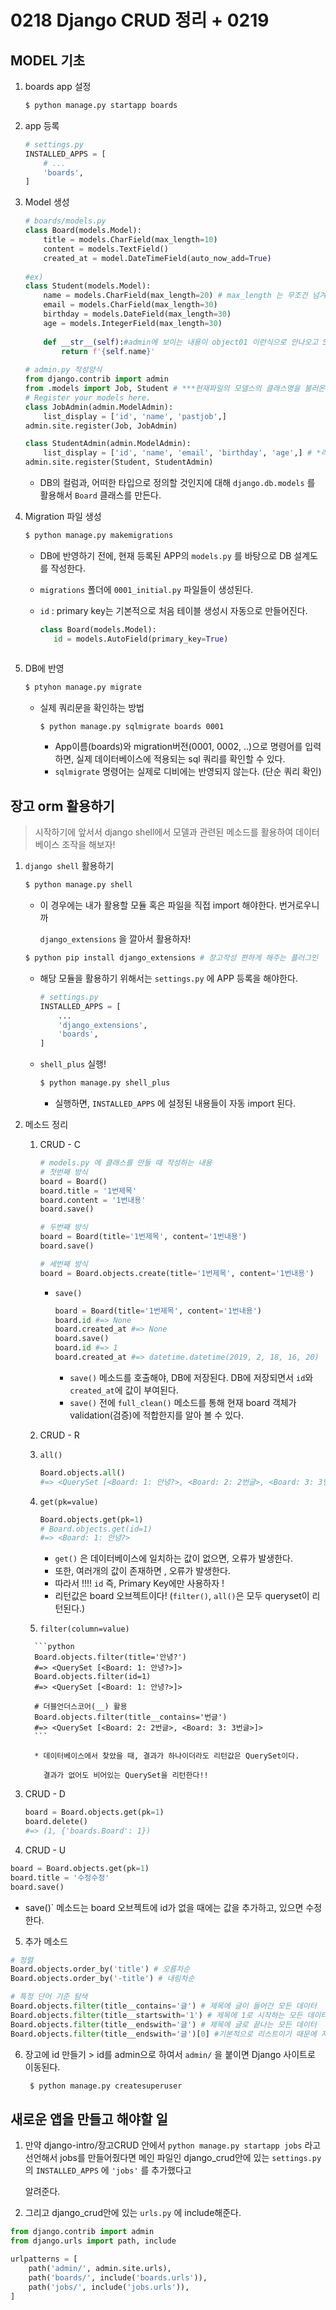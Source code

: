 # 0218 Django CRUD 정리 + 0219

## MODEL 기초

1. boards app 설정

   ```bash
   $ python manage.py startapp boards
   ```

2. app 등록

   ```python
   # settings.py
   INSTALLED_APPS = [
       # ...
       'boards',
   ]
   ```

3. Model 생성

   ```python
   # boards/models.py
   class Board(models.Model):
       title = models.CharField(max_length=10)
       content = models.TextField()
       created_at = model.DateTimeField(auto_now_add=True)
       
   #ex)
   class Student(models.Model):
       name = models.CharField(max_length=20) # max_length 는 무조건 넘겨줘야함
       email = models.CharField(max_length=30)
       birthday = models.DateField(max_length=30)
       age = models.IntegerField(max_length=30)
       
       def __str__(self):#admin에 보이는 내용이 object01 이런식으로 안나오고 Student로 뜸
           return f'{self.name}'
       
   # admin.py 작성양식
   from django.contrib import admin
   from .models import Job, Student # ***현재파일의 모델스의 클래스명을 불러온다.
   # Register your models here.
   class JobAdmin(admin.ModelAdmin):
       list_display = ['id', 'name', 'pastjob',]
   admin.site.register(Job, JobAdmin)
   
   class StudentAdmin(admin.ModelAdmin):
       list_display = ['id', 'name', 'email', 'birthday', 'age',] # *리스트 보기편하게
   admin.site.register(Student, StudentAdmin)
   ```

   * DB의 컬럼과, 어떠한 타입으로 정의할 것인지에 대해 `django.db.models` 를 활용해서 `Board` 클래스를 만든다.

4. Migration 파일 생성

   ```bash
   $ python manage.py makemigrations
   ```

   * DB에 반영하기 전에, 현재 등록된 APP의  `models.py` 를 바탕으로 DB 설계도를 작성한다.

   * `migrations` 폴더에 `0001_initial.py` 파일들이 생성된다.

   * `id` : primary key는 기본적으로 처음 테이블 생성시 자동으로 만들어진다.

     ```python
     class Board(models.Model):
     	id = models.AutoField(primary_key=True)
     ```
     ```
     
     ```

5. DB에 반영

   ```bash
   $ ptyhon manage.py migrate
   ```

   * 실제 쿼리문을 확인하는 방법

     ```bash
     $ python manage.py sqlmigrate boards 0001
     ```

     * App이름(boards)와 migration버전(0001, 0002, ..)으로 명령어를 입력하면, 실제 데이터베이스에 적용되는 sql 쿼리를 확인할 수 있다.
     * `sqlmigrate` 명령어는 실제로 디비에는 반영되지 않는다. (단순 쿼리 확인)

## 장고 orm 활용하기

> 시작하기에 앞서서 django shell에서 모델과 관련된 메소드를 활용하여 데이터베이스 조작을 해보자!

1. `django shell` 활용하기

   ```bash
   $ python manage.py shell
   ```

   * 이 경우에는 내가 활용할 모듈 혹은 파일을 직접 import 해야한다. 번거로우니까

     `django_extensions` 을 깔아서 활용하자!

   ```bash
   $ python pip install django_extensions # 장고작성 편하게 해주는 플러그인
   ```

   * 해당 모듈을 활용하기 위해서는 `settings.py` 에 APP 등록을 해야한다.

     ```python
     # settings.py
     INSTALLED_APPS = [
         ...
         'django_extensions',
         'boards',
     ]
     ```

   * `shell_plus` 실행!

     ```bash
     $ python manage.py shell_plus
     ```

     * 실행하면, `INSTALLED_APPS` 에 설정된 내용들이 자동 import 된다.  

2. 메소드 정리

   1. CRUD - C

      ```python
      # models.py 에 클래스를 만들 때 작성하는 내용
      # 첫번째 방식
      board = Board()
      board.title = '1번제목'
      board.content = '1번내용'
      board.save()
      
      # 두번째 방식
      board = Board(title='1번제목', content='1번내용')
      board.save()
      
      # 세번째 방식
      board = Board.objects.create(title='1번제목', content='1번내용')
      ```

      * `save()`

        ```python
        board = Board(title='1번제목', content='1번내용')
        board.id #=> None
        board.created_at #=> None
        board.save()
        board.id #=> 1
        board.created_at #=> datetime.datetime(2019, 2, 18, 16, 20)
        ```

        * `save()` 메소드를 호출해야, DB에 저장된다. DB에 저장되면서 `id`와 `created_at`에 값이 부여된다.
        * `save()` 전에 `full_clean()` 메소드를 통해 현재 board 객체가 validation(검증)에 적합한지를 알아 볼 수 있다.

   2.  CRUD - R

      1. `all()`

         ```python
         Board.objects.all()
         #=> <QuerySet [<Board: 1: 안녕?>, <Board: 2: 2번글>, <Board: 3: 3번글>]>
         ```

      2. `get(pk=value)`

         ```python
         Board.objects.get(pk=1)
         # Board.objects.get(id=1)
         #=> <Board: 1: 안녕?>
         ```

         * `get()` 은 데이터베이스에 일치하는 값이 없으면, 오류가 발생한다.
         * 또한, 여러개의 값이 존재하면 , 오류가 발생한다.
         * 따라서 !!!! `id` 즉, Primary Key에만 사용하자 !
         * 리턴값은 board 오브젝트이다! (`filter()`, `all()`은 모두 queryset이 리턴된다.)

      3.  `filter(column=value)`

         ```python
         Board.objects.filter(title='안녕?')
         #=> <QuerySet [<Board: 1: 안녕?>]>
         Board.objects.filter(id=1)
         #=> <QuerySet [<Board: 1: 안녕?>]>
         
         # 더블언더스코어(__) 활용
         Board.objects.filter(title__contains='번글')
         #=> <QuerySet [<Board: 2: 2번글>, <Board: 3: 3번글>]>
         ```
      
         * 데이터베이스에서 찾았을 때, 결과가 하나이더라도 리턴값은 QuerySet이다.
      
           결과가 없어도 비어있는 QuerySet을 리턴한다!!

3. CRUD - D

   ```python
   board = Board.objects.get(pk=1)
   board.delete()
   #=> (1, {'boards.Board': 1})
   ```

4.  CRUD - U

   ```python
   board = Board.objects.get(pk=1)
   board.title = '수정수정'
   board.save()
   ```

   * save()` 메소드는 board 오브젝트에 id가 없을 때에는 값을 추가하고, 있으면 수정한다.

5.  추가 메소드

   ```python
   # 정렬
   Board.objects.order_by('title') # 오름차순
   Board.objects.order_by('-title') # 내림차순
   
   # 특정 단어 기준 탐색
   Board.objects.filter(title__contains='글') # 제목에 글이 들어간 모든 데이터
   Board.objects.filter(title__startswith='1') # 제목에 1로 시작하는 모든 데이터
   Board.objects.filter(title__endswith='글') # 제목에 글로 끝나는 모든 데이터
   Board.objects.filter(title__endswith='글')[0] #기본적으로 리스트이기 때문에 저렇게 값을 하나만 꺼낼수도 있음.
   ```


6. 장고에 id 만들기 > id를 admin으로 하여서 `admin/` 을 붙이면 Django 사이트로 이동된다.

   ```bash
    $ python manage.py createsuperuser
   ```





## 새로운 앱을 만들고 해야할 일

1. 만약 django-intro/장고CRUD 안에서 `python manage.py startapp jobs` 라고 선언해서 jobs를 만들어줬다면 메인 파일인 django_crud안에 있는 `settings.py`의 `INSTALLED_APPS` 에  `'jobs'` 를 추가했다고

   알려준다. 

2.  그리고 django_crud안에 있는 `urls.py` 에 include해준다.

   ```python
   from django.contrib import admin
   from django.urls import path, include
   
   urlpatterns = [
       path('admin/', admin.site.urls),
       path('boards/', include('boards.urls')),
       path('jobs/', include('jobs.urls')),
   ]
   ```


